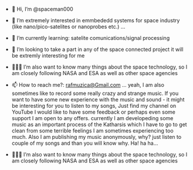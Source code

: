 - 👋 Hi, I’m @spaceman000
- 👀 I’m extremely interested in emmbededd systems for space industry (like nano/pico-satelites or nanoprobes etc.) ...
- 🌱 I’m currently learning: satelite comunications/signal processing 
- 🚀 I’m looking to take a part in any of the space connected project it will be extremly interesting for me 
- 👩🏼‍🚀 I’m also want to know many things about the space technology, so I am closely following NASA and ESA as well as other space agencies 
- 📫 How to reach me?: rafmuzica@Gmail.com  ... yeah, I am also sometimes like to record some really crazy and strange music.
If you want to have some new experience with the music and sound - it might be interesting for you to listen to my songs, Just find my channel on YouTube I would like to have some feedback or perhaps even some support I am open to any offers. currently I am developeding some music as an important process of the Katharsis which I have to go to get clean from some terrible feelings I am sometimes experiencing too much. Also I am publishing my music anonymously, why? just listen to couple of my songs and than you will know why. Ha! ha ha...

- 👩🏼‍🚀 I’m also want to know many things about the space technology, so I am closely following NASA and ESA as well as other space agencies 

<!---
spaceman000/spaceman000 is a ✨ special ✨ repository because its `README.md` (this file) appears on your GitHub profile.
You can use the Preview link to take a look at the content I provide
--->
